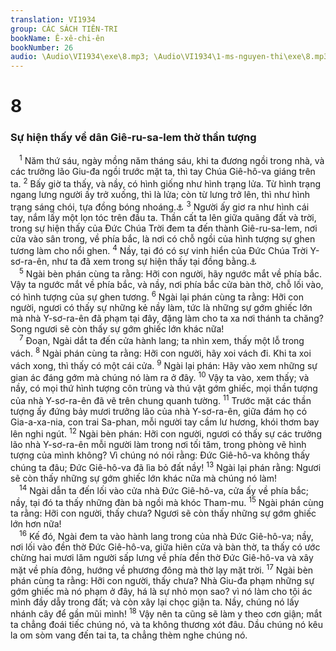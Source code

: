 ```yaml
---
translation: VI1934
group: CÁC SÁCH TIÊN-TRI
bookName: Ê-xê-chi-ên 
bookNumber: 26
audio: \Audio\VI1934\exe\8.mp3; \Audio\VI1934\1-ms-nguyen-thi\exe\8.mp3
---
```


<div class="title"><h1>8</h1><h3>Sự hiện thấy về dân Giê-ru-sa-lem thờ thần tượng</h3></div>
<span class="verse exe_8_1"> <sup>1</sup> Năm thứ sáu, ngày mồng năm tháng sáu, khi ta đương ngồi trong nhà, và các trưởng lão Giu-đa ngồi trước mặt ta, thì tay Chúa Giê-hô-va giáng trên ta. </span>
<span class="verse exe_8_2"><sup>2</sup> Bấy giờ ta thấy, và nầy, có hình giống như hình trạng lửa. Từ hình trạng ngang lưng người ấy trở xuống, thì là lửa; còn từ lưng trở lên, thì như hình trạng sáng chói, tựa đồng bóng nhoáng.<a data-toggle="tooltip" data-placement="bottom" title="Exe 1:27">⚓</a></span>
<span class="verse exe_8_3"><sup>3</sup> Người ấy giơ ra như hình cái tay, nắm lấy một lọn tóc trên đầu ta. Thần cất ta lên giữa quãng đất và trời, trong sự hiện thấy của Đức Chúa Trời đem ta đến thành Giê-ru-sa-lem, nơi cửa vào sân trong, về phía bắc, là nơi có chỗ ngồi của hình tượng sự ghen tương làm cho nổi ghen. </span>
<span class="verse exe_8_4"><sup>4</sup> Nầy, tại đó có sự vinh hiển của Đức Chúa Trời Y-sơ-ra-ên, như ta đã xem trong sự hiện thấy tại đồng bằng.<a data-toggle="tooltip" data-placement="bottom" title="Exe 1:28">⚓</a><br/></span>
<span class="verse exe_8_5"> <sup>5</sup> Ngài bèn phán cùng ta rằng: Hỡi con người, hãy ngước mắt về phía bắc. Vậy ta ngước mắt về phía bắc, và nầy, nơi phía bắc cửa bàn thờ, chỗ lối vào, có hình tượng của sự ghen tương. </span>
<span class="verse exe_8_6"><sup>6</sup> Ngài lại phán cùng ta rằng: Hỡi con người, ngươi có thấy sự những kẻ nầy làm, tức là những sự gớm ghiếc lớn mà nhà Y-sơ-ra-ên đã phạm tại đây, đặng làm cho ta xa nơi thánh ta chăng? Song ngươi sẽ còn thấy sự gớm ghiếc lớn khác nữa! <br/></span>
<span class="verse exe_8_7"> <sup>7</sup> Đoạn, Ngài dắt ta đến cửa hành lang; ta nhìn xem, thấy một lỗ trong vách. </span>
<span class="verse exe_8_8"><sup>8</sup> Ngài phán cùng ta rằng: Hỡi con người, hãy xoi vách đi. Khi ta xoi vách xong, thì thấy có một cái cửa. </span>
<span class="verse exe_8_9"><sup>9</sup> Ngài lại phán: Hãy vào xem những sự gian ác đáng gớm mà chúng nó làm ra ở đây. </span>
<span class="verse exe_8_10"><sup>10</sup> Vậy ta vào, xem thấy; và nầy, có mọi thứ hình tượng côn trùng và thú vật gớm ghiếc, mọi thần tượng của nhà Y-sơ-ra-ên đã vẽ trên chung quanh tường. </span>
<span class="verse exe_8_11"><sup>11</sup> Trước mặt các thần tượng ấy đứng bảy mươi trưởng lão của nhà Y-sơ-ra-ên, giữa đám họ có Gia-a-xa-nia, con trai Sa-phan, mỗi người tay cầm lư hương, khói thơm bay lên nghi ngút. </span>
<span class="verse exe_8_12"><sup>12</sup> Ngài bèn phán: Hỡi con người, ngươi có thấy sự các trưởng lão nhà Y-sơ-ra-ên mỗi người làm trong nơi tối tăm, trong phòng vẽ hình tượng của mình không? Vì chúng nó nói rằng: Đức Giê-hô-va không thấy chúng ta đâu; Đức Giê-hô-va đã lìa bỏ đất nầy! </span>
<span class="verse exe_8_13"><sup>13</sup> Ngài lại phán rằng: Ngươi sẽ còn thấy những sự gớm ghiếc lớn khác nữa mà chúng nó làm! <br/></span>
<span class="verse exe_8_14"> <sup>14</sup> Ngài dẫn ta đến lối vào cửa nhà Đức Giê-hô-va, cửa ấy về phía bắc; nầy, tại đó ta thấy những đàn bà ngồi mà khóc Tham-mu. </span>
<span class="verse exe_8_15"><sup>15</sup> Ngài phán cùng ta rằng: Hỡi con người, thấy chưa? Ngươi sẽ còn thấy những sự gớm ghiếc lớn hơn nữa! <br/></span>
<span class="verse exe_8_16"> <sup>16</sup> Kế đó, Ngài đem ta vào hành lang trong của nhà Đức Giê-hô-va; nầy, nơi lối vào đền thờ Đức Giê-hô-va, giữa hiên cửa và bàn thờ, ta thấy có ước chừng hai mươi lăm người sấp lưng về phía đền thờ Đức Giê-hô-va và xây mặt về phía đông, hướng về phương đông mà thờ lạy mặt trời. </span>
<span class="verse exe_8_17"><sup>17</sup> Ngài bèn phán cùng ta rằng: Hỡi con người, thấy chưa? Nhà Giu-đa phạm những sự gớm ghiếc mà nó phạm ở đây, há là sự nhỏ mọn sao? vì nó làm cho tội ác mình đầy dẫy trong đất; và còn xây lại chọc giận ta. Nầy, chúng nó lấy nhánh cây để gần mũi mình! </span>
<span class="verse exe_8_18"><sup>18</sup> Vậy nên ta cũng sẽ làm y theo cơn giận; mắt ta chẳng đoái tiếc chúng nó, và ta không thương xót đâu. Dầu chúng nó kêu la om sòm vang đến tai ta, ta chẳng thèm nghe chúng nó. <br/></span>
